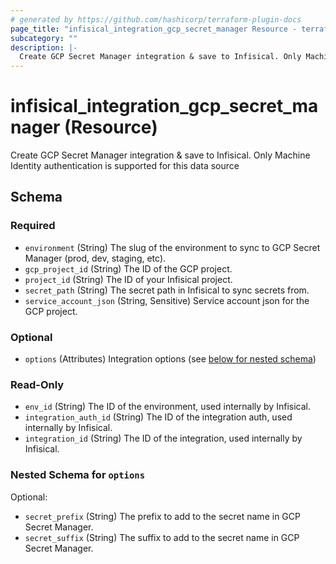 ```yaml
---
# generated by https://github.com/hashicorp/terraform-plugin-docs
page_title: "infisical_integration_gcp_secret_manager Resource - terraform-provider-infisical"
subcategory: ""
description: |-
  Create GCP Secret Manager integration & save to Infisical. Only Machine Identity authentication is supported for this data source
---
```


# infisical_integration_gcp_secret_manager (Resource)

Create GCP Secret Manager integration & save to Infisical. Only Machine Identity authentication is supported for this data source



<!-- schema generated by tfplugindocs -->
## Schema

### Required

- `environment` (String) The slug of the environment to sync to GCP Secret Manager (prod, dev, staging, etc).
- `gcp_project_id` (String) The ID of the GCP project.
- `project_id` (String) The ID of your Infisical project.
- `secret_path` (String) The secret path in Infisical to sync secrets from.
- `service_account_json` (String, Sensitive) Service account json for the GCP project.

### Optional

- `options` (Attributes) Integration options (see [below for nested schema](#nestedatt--options))

### Read-Only

- `env_id` (String) The ID of the environment, used internally by Infisical.
- `integration_auth_id` (String) The ID of the integration auth, used internally by Infisical.
- `integration_id` (String) The ID of the integration, used internally by Infisical.

<a id="nestedatt--options"></a>
### Nested Schema for `options`

Optional:

- `secret_prefix` (String) The prefix to add to the secret name in GCP Secret Manager.
- `secret_suffix` (String) The suffix to add to the secret name in GCP Secret Manager.
